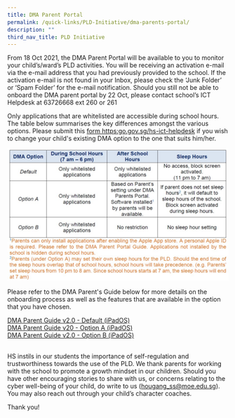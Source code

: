 ```yaml
---
title: DMA Parent Portal
permalink: /quick-links/PLD-Initiative/dma-parents-portal/
description: ""
third_nav_title: PLD Initiative
---
```

From 18 Oct 2021, the DMA Parent Portal will be available to you to monitor your child’s/ward’s PLD activities. You will be receiving an activation e-mail via the e-mail address that you had previously provided to the school. If the activation e-mail is not found in your Inbox, please check the ‘Junk Folder’ or ‘Spam Folder’ for the e-mail notification. Should you still not be able to onboard the DMA parent portal by 22 Oct, please contact school’s ICT Helpdesk at 63726668 ext 260 or 261  
  
Only applications that are whitelisted are accessible during school hours. The table below summarises the key differences amongst the various options. Please submit this [form https:go.gov.sg/hs-ict-helpdesk](https://go.gov.sg/hs-ict-helpdesk) if you wish to change your child's existing DMA option to the one that suits him/her.

![](/images/DMA%20Parent%20Options.jpeg)

Please refer to the DMA Parent's Guide below for more details on the onboarding process as well as the features that are available in the option that you have chosen.  
  
[DMA Parent Guide v2.0 - Default (iPadOS)](/files/DMA/DMA%20Parent%20Guide%20v20%20-%20Default%20(iPadOS).pdf)   
[DMA Parent Guide v20 - Option A (iPadOS)](/files/DMA/DMA%20Parent%20Guide%20v20%20-%20Option%20A%20(iPadOS).pdf)  
[DMA Parent Guide v2.0 - Option B (iPadOS)](/files/DMA/DMA%20Parent%20Guide%20v20%20-%20Option%20B%20(iPadOS).pdf)  
   
  

HS instils in our students the importance of self-regulation and trustworthiness towards the use of the PLD. We thank parents for working with the school to promote a growth mindset in our children. Should you have other encouraging stories to share with us, or concerns relating to the cyber well-being of your child, do write to us (hougang_ss@moe.edu.sg). You may also reach out through your child’s character coaches.

  

Thank you!